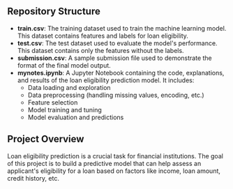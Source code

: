 ## Repository Structure

- **train.csv**: The training dataset used to train the machine learning model. This dataset contains features and labels for loan eligibility.
- **test.csv**: The test dataset used to evaluate the model's performance. This dataset contains only the features without the labels.
- **submission.csv**: A sample submission file used to demonstrate the format of the final model output.
- **mynotes.ipynb**: A Jupyter Notebook containing the code, explanations, and results of the loan eligibility prediction model. It includes:
  - Data loading and exploration
  - Data preprocessing (handling missing values, encoding, etc.)
  - Feature selection
  - Model training and tuning
  - Model evaluation and predictions

## Project Overview

Loan eligibility prediction is a crucial task for financial institutions. The goal of this project is to build a predictive model that can help assess an applicant's eligibility for a loan based on factors like income, loan amount, credit history, etc.
